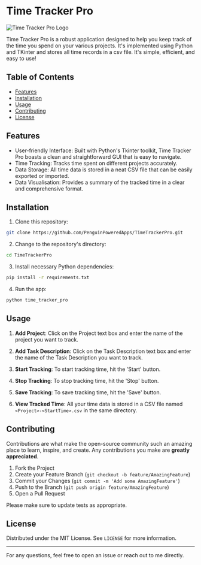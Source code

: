 # Time Tracker Pro

![Time Tracker Pro Logo](assets/logo.png)

Time Tracker Pro is a robust application designed to help you keep track of the time you spend on your various projects. It's implemented using Python and TKinter and stores all time records in a csv file. It's simple, efficient, and easy to use!

## Table of Contents

- [Features](#features)
- [Installation](#installation)
- [Usage](#usage)
- [Contributing](#contributing)
- [License](#license)

## Features

* User-friendly Interface: Built with Python's Tkinter toolkit, Time Tracker Pro boasts a clean and straightforward GUI that is easy to navigate.
* Time Tracking: Tracks time spent on different projects accurately.
* Data Storage: All time data is stored in a neat CSV file that can be easily exported or imported.
* Data Visualisation: Provides a summary of the tracked time in a clear and comprehensive format.

## Installation

1. Clone this repository:
```sh
git clone https://github.com/PenguinPoweredApps/TimeTrackerPro.git
```

2. Change to the repository's directory:
```sh
cd TimeTrackerPro
```

3. Install necessary Python dependencies:
```sh
pip install -r requirements.txt
```

4. Run the app:
```sh
python time_tracker_pro
```

## Usage

1. **Add Project**: Click on the Project text box and enter the name of the project you want to track.

2. **Add Task Description**: Click on the Task Description text box and enter the name of the Task Description you want to track.

3. **Start Tracking**: To start tracking time, hit the 'Start' button.

4. **Stop Tracking**: To stop tracking time, hit the 'Stop' button.

5. **Save Tracking**: To save tracking time, hit the 'Save' button.

6. **View Tracked Time**: All your time data is stored in a CSV file named `<Project>-<StartTime>.csv` in the same directory.

## Contributing

Contributions are what make the open-source community such an amazing place to learn, inspire, and create. Any contributions you make are **greatly appreciated**.

1. Fork the Project
2. Create your Feature Branch (`git checkout -b feature/AmazingFeature`)
3. Commit your Changes (`git commit -m 'Add some AmazingFeature'`)
4. Push to the Branch (`git push origin feature/AmazingFeature`)
5. Open a Pull Request

Please make sure to update tests as appropriate.

## License

Distributed under the MIT License. See `LICENSE` for more information.

---

For any questions, feel free to open an issue or reach out to me directly.
